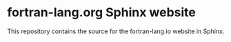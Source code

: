 # fortran-lang.org  Sphinx website

This repository contains the source for the fortran-lang.io website in Sphinx. 


